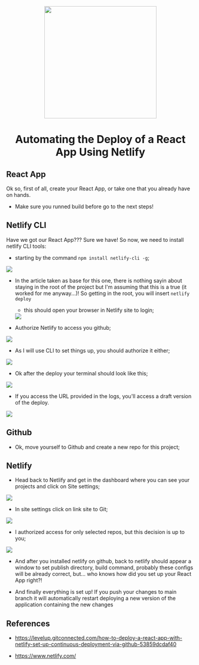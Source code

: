 <div align="center">
  <img src="./logomark.png" width="300px" />
  <h1>Automating the Deploy of a React App Using Netlify</h1>
</div>

## React App
Ok so, first of all, create your React App, or take one that you already have on hands.

* Make sure you runned build before go to the next steps!

## Netlify CLI
Have we got our React App??? Sure we have! So now, we need to install netlify CLI tools:

* starting by the command `npm install netlify-cli -g`;

<img src="install-netlify-cli-tools.png" />

* In the article taken as base for this one, there is nothing sayin about staying in the root of the project but I'm assuming that this is a true (it worked for me anyway...)! So getting in the root, you will insert `netlify deploy`

  * this should open your browser in Netlify site to login;

  <img src="deploy-react-app.png" />

* Authorize Netlify to access you github;

<img src="auth-netlify-github.png" />

* As I will use CLI to set things up, you should authorize it either;

<img src="cli-auth.png" />

* Ok after the deploy your terminal should look like this;

<img src="cli-deploy.png" />

* If you access the URL provided in the logs, you'll access a draft version of the deploy.

<img src="draft-app-web.png" />

## Github
* Ok, move yourself to Github and create a new repo for this project;

## Netlify

* Head back to Netlify and get in the dashboard where you can see your projects and click on Site settings;

<img src="netlify-dashboard.png" />

* In site settings click on link site to Git;

<img src="netlify-site-settings.png" />

* I authorized access for only selected repos, but this decision is up to you;

<img src="github-app-installation-auth.png" />

* And after you installed netlify on github, back to netlify should appear a window to set publish directory, build command, probably these configs will be already correct, but... who knows how did you set up your React App right?!

* And finally everything is set up! If you push your changes to main branch it will automatically restart deploying a new version of the application containing the new changes

## References

* https://levelup.gitconnected.com/how-to-deploy-a-react-app-with-netlify-set-up-continuous-deployment-via-github-53859dcdaf40

* https://www.netlify.com/
